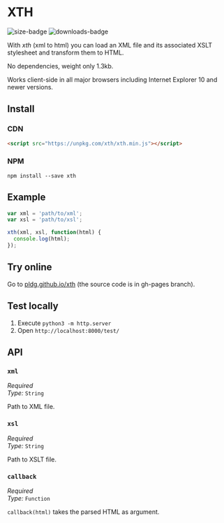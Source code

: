 # XTH

![size-badge](https://img.shields.io/github/size/pldg/xth/xth.min.js.svg)
![downloads-badge](https://img.shields.io/npm/dt/xth.svg)

With *xth* (xml to html) you can load an XML file and its associated XSLT stylesheet and transform them to HTML.

No dependencies, weight only 1.3kb.

Works client-side in all major browsers including Internet Explorer 10 and newer versions.

## Install

### CDN

```html
<script src="https://unpkg.com/xth/xth.min.js"></script>
```

### NPM

`npm install --save xth`

## Example

```js
var xml = 'path/to/xml';
var xsl = 'path/to/xsl';

xth(xml, xsl, function(html) {
  console.log(html);
});
```

## Try online

Go to [pldg.github.io/xth](https://pldg.github.io/xth/) (the source code is in gh-pages branch).

## Test locally

1. Execute `python3 -m http.server`
2. Open `http://localhost:8000/test/`

## API

### `xml`

*Required* <br>
*Type:* `String`

Path to XML file.

### `xsl`

*Required* <br>
*Type:* `String`

Path to XSLT file.

### `callback`

*Required* <br>
*Type:* `Function`

`callback(html)` takes the parsed HTML as argument.
